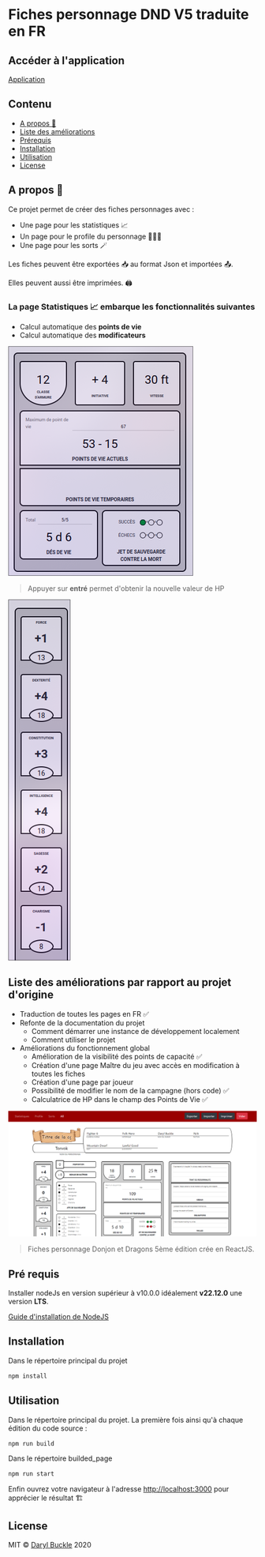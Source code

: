 # Fiches personnage DND V5 traduite en FR

## Accéder à l'application

[Application](https://c0coleplub0.github.io/dnd-character-sheets-fr-translated)

## Contenu

* [A propos 📜](#Apropos)
* [Liste des améliorations](#Listedesaméliorations)
* [Prérequis](#Prérequis)
* [Installation](#installation)
* [Utilisation](#utilisation)
* [License](#license)

## A propos 📜

Ce projet permet de créer des fiches personnages avec :

* Une page pour les statistiques 📈
* Un page pour le profile du personnage 🧙🏼‍♂️
* Une page pour les sorts 🪄

Les fiches peuvent être exportées 📥 au format Json et importées 📤.

Elles peuvent aussi être imprimées. 🖨
<!-- Visit [https://dnd5esheets.com](https://dnd5esheets.com) to see these components in use. -->

### La page Statistiques 📈 embarque les fonctionnalités suivantes

* Calcul automatique des **points de vie**
* Calcul automatique des **modificateurs**

![HP Calculator](assets/hp_calculator.png)

> Appuyer sur **entré** permet d'obtenir la nouvelle valeur de HP

![Modificateurs](assets/modificateurs.png)

## Liste des améliorations par rapport au projet d'origine

* Traduction de toutes les pages en FR ✅
* Refonte de la documentation du projet
  * Comment démarrer une instance de développement localement
  * Comment utiliser le projet
* Améliorations du fonctionnement global
  * Amélioration de la visibilité des points de capacité ✅
  * Création d'une page Maître du jeu avec accès en modification à toutes les fiches
  * Création d'une page par joueur
  * Possibilité de modifier le nom de la campagne (hors code) ✅
  * Calculatrice de HP dans le champ des Points de Vie ✅

![vue d'ensemble](assets/vue_d_ensemble.png)

> Fiches personnage Donjon et Dragons 5ème édition crée en ReactJS.

<!-- [https://dnd5esheets.com](https://dnd5esheets.com) -->

## Pré requis

Installer nodeJs en version supérieur à v10.0.0 idéalement **v22.12.0** une version **LTS**.

[Guide d'installation de NodeJS](https://nodejs.org/fr/download/prebuilt-installer)

## Installation

Dans le répertoire principal du projet

```bash
npm install
```

## Utilisation

Dans le répertoire principal du projet. La première fois ainsi qu'à chaque édition du code source :

```bash
npm run build
```

Dans le répertoire builded_page

```bash
npm run start
```

Enfin ouvrez votre navigateur à l'adresse [http://localhost:3000](http://localhost:3000) pour apprécier le résultat 🏗

## License

MIT © [Daryl Buckle](https://github.com/DarylBuckle) 2020
